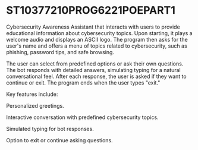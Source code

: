 # ST10377210PROG6221POEPART1
Cybersecurity Awareness Assistant that interacts with users to provide educational information about cybersecurity topics. Upon starting, it plays a welcome audio and displays an ASCII logo. The program then asks for the user's name and offers a menu of topics related to cybersecurity, such as phishing, password tips, and safe browsing.

The user can select from predefined options or ask their own questions. The bot responds with detailed answers, simulating typing for a natural conversational feel. After each response, the user is asked if they want to continue or exit. The program ends when the user types "exit."

Key features include:

Personalized greetings.

Interactive conversation with predefined cybersecurity topics.

Simulated typing for bot responses.

Option to exit or continue asking questions.
